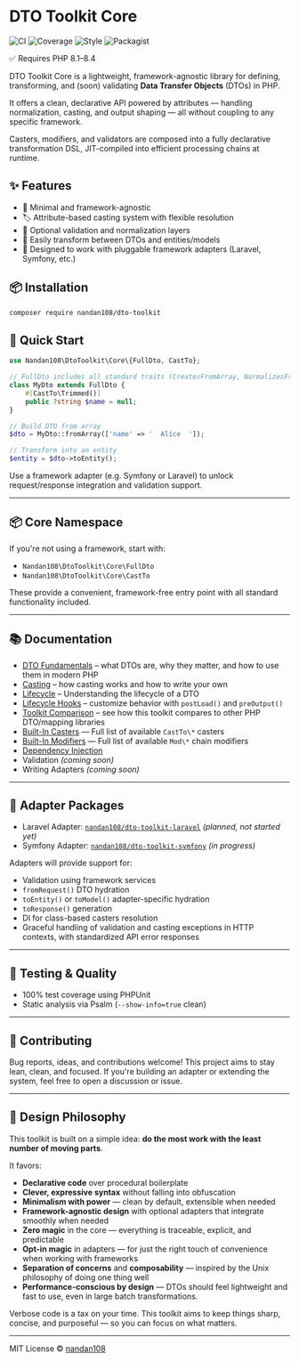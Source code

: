# DTO Toolkit Core

![CI](https://github.com/nandan108/dto-toolkit/actions/workflows/ci.yml/badge.svg)
![Coverage](https://codecov.io/gh/nandan108/dto-toolkit/branch/main/graph/badge.svg)
![Style](https://img.shields.io/badge/style-php--cs--fixer-brightgreen)
![Packagist](https://img.shields.io/packagist/v/nandan108/dto-toolkit)

✅ Requires PHP 8.1–8.4

DTO Toolkit Core is a lightweight, framework-agnostic library for defining, transforming, and (soon) validating **Data Transfer Objects** (DTOs) in PHP.

It offers a clean, declarative API powered by attributes — handling normalization, casting, and output shaping — all without coupling to any specific framework.

Casters, modifiers, and validators are composed into a fully declarative transformation DSL, JIT-compiled into efficient processing chains at runtime.


## ✨ Features

- 🧱 Minimal and framework-agnostic
- 🏷️ Attribute-based casting system with flexible resolution
- 🎯 Optional validation and normalization layers
- 🔄 Easily transform between DTOs and entities/models
- 🧩 Designed to work with pluggable framework adapters (Laravel, Symfony, etc.)

## 📦 Installation

```bash
composer require nandan108/dto-toolkit
```

## 🚀 Quick Start

```php
use Nandan108\DtoToolkit\Core\{FullDto, CastTo};

// FullDto includes all standard traits (CreatesFromArray, NormalizesFromAttributes, ExportsToEntity)
class MyDto extends FullDto {
    #[CastTo\Trimmed()]
    public ?string $name = null;
}

// Build DTO from array
$dto = MyDto::fromArray(['name' => '  Alice  ']);

// Transform into an entity
$entity = $dto->toEntity();
```

Use a framework adapter (e.g. Symfony or Laravel) to unlock request/response integration and validation support.

---

## 📦 Core Namespace

If you're not using a framework, start with:

- `Nandan108\DtoToolkit\Core\FullDto`
- `Nandan108\DtoToolkit\Core\CastTo`

These provide a convenient, framework-free entry point with all standard functionality included.

---

## 📚 Documentation

- [DTO Fundamentals](docs/DtoFundamentals.md) – what DTOs are, why they matter, and how to use them in modern PHP
- [Casting](docs/Casting.md) – how casting works and how to write your own
- [Lifecycle](docs/DtoLifecycle.md) – Understanding the lifecycle of a DTO
- [Lifecycle Hooks](docs/Hooks.md) – customize behavior with `postLoad()` and `preOutput()`
- [Toolkit Comparison](docs/Comparison.md) – see how this toolkit compares to other PHP DTO/mapping libraries
- [Built-In Casters](docs/BuiltInCasters.md) — Full list of available `CastTo\*` casters
- [Built-In Modifiers](docs/BuiltInModifiers.md) — Full list of available `Mod\*` chain modifiers
- [Dependency Injection](docs/DI.md)
- Validation *(coming soon)*
- Writing Adapters *(coming soon)*

---

## 🧩 Adapter Packages

- Laravel Adapter: [`nandan108/dto-toolkit-laravel`](https://github.com/nandan108/dto-toolkit-laravel) *(planned, not started yet)*
- Symfony Adapter: [`nandan108/dto-toolkit-symfony`](https://github.com/nandan108/dto-toolkit-symfony) *(in progress)*

Adapters will provide support for:
- Validation using framework services
- `fromRequest()` DTO hydration
- `toEntity()` or `toModel()` adapter-specific hydration
- `toResponse()` generation
- DI for class-based casters resolution
- Graceful handling of validation and casting exceptions in HTTP contexts, with standardized API error responses

---

## 🧪 Testing & Quality

- 100% test coverage using PHPUnit
- Static analysis via Psalm (`--show-info=true` clean)

---

## 🤝 Contributing

Bug reports, ideas, and contributions welcome! This project aims to stay lean, clean, and focused. If you're building an adapter or extending the system, feel free to open a discussion or issue.

---

## 🧭 Design Philosophy

This toolkit is built on a simple idea: **do the most work with the least number of moving parts**.

It favors:
- **Declarative code** over procedural boilerplate
- **Clever, expressive syntax** without falling into obfuscation
- **Minimalism with power** — clean by default, extensible when needed
- **Framework-agnostic design** with optional adapters that integrate smoothly when needed
- **Zero magic** in the core — everything is traceable, explicit, and predictable
- **Opt-in magic** in adapters — for just the right touch of convenience when working with frameworks
- **Separation of concerns** and **composability** — inspired by the Unix philosophy of doing one thing well
- **Performance-conscious by design** — DTOs should feel lightweight and fast to use, even in large batch transformations.

Verbose code is a tax on your time. This toolkit aims to keep things sharp, concise, and purposeful — so you can focus on what matters.

---

MIT License © [nandan108](https://github.com/nandan108)
